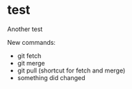 # test
Another test

New commands:
- git fetch
- git merge
- git pull (shortcut for fetch and merge)
- something did changed 



